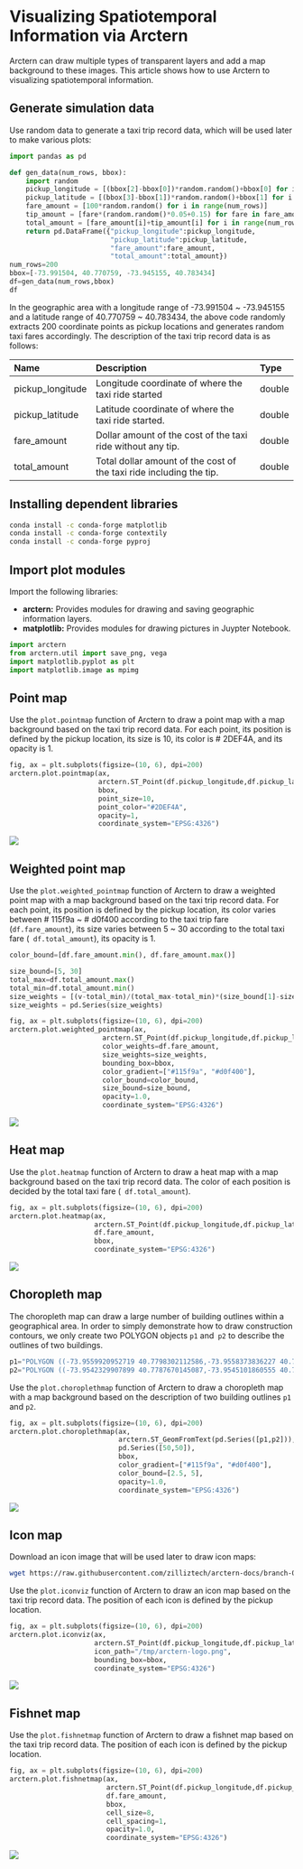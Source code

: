 # Visualizing Spatiotemporal Information via Arctern

Arctern can draw multiple types of transparent layers and add a map background to these images. This article shows how to use Arctern to visualizing spatiotemporal information.

## Generate simulation data

Use random data to generate a taxi trip record data, which will be used later to make various plots:

```python
import pandas as pd

def gen_data(num_rows, bbox):
    import random
    pickup_longitude = [(bbox[2]-bbox[0])*random.random()+bbox[0] for i in range(num_rows)]
    pickup_latitude = [(bbox[3]-bbox[1])*random.random()+bbox[1] for i in range(num_rows)]
    fare_amount = [100*random.random() for i in range(num_rows)]
    tip_amount = [fare*(random.random()*0.05+0.15) for fare in fare_amount]
    total_amount = [fare_amount[i]+tip_amount[i] for i in range(num_rows)]
    return pd.DataFrame({"pickup_longitude":pickup_longitude,
                         "pickup_latitude":pickup_latitude,
                         "fare_amount":fare_amount,
                         "total_amount":total_amount})
num_rows=200
bbox=[-73.991504, 40.770759, -73.945155, 40.783434]
df=gen_data(num_rows,bbox)
df
```

In the geographic area with a longitude range of -73.991504 ~ -73.945155 and a latitude range of 40.770759 ~ 40.783434, the above code randomly extracts 200 coordinate points as pickup locations and generates random taxi fares accordingly. The description of the taxi trip record data is as follows:

| Name             | Description                                                  | Type   |
| :--------------- | :----------------------------------------------------------- | :----- |
| pickup_longitude | Longitude coordinate of where the taxi ride started          | double |
| pickup_latitude  | Latitude coordinate of where the taxi ride started.          | double |
| fare_amount      | Dollar amount of the cost of the taxi ride without any tip.  | double |
| total_amount     | Total dollar amount of the cost of the taxi ride including the tip. | double |

## Installing dependent libraries

```bash
conda install -c conda-forge matplotlib
conda install -c conda-forge contextily
conda install -c conda-forge pyproj
```

## Import plot modules

Import the following libraries:

* **arctern:** Provides modules for drawing and saving geographic information layers.
* **matplotlib:** Provides modules for drawing pictures in Juypter Notebook.

```python
import arctern
from arctern.util import save_png, vega
import matplotlib.pyplot as plt
import matplotlib.image as mpimg
```

## Point map

Use the `plot.pointmap` function of Arctern to draw a point map with a map background based on the taxi trip record data. For each point, its position is defined by the pickup location, its size is 10, its color is # 2DEF4A, and its opacity is 1.

```python
fig, ax = plt.subplots(figsize=(10, 6), dpi=200)
arctern.plot.pointmap(ax, 
                      arctern.ST_Point(df.pickup_longitude,df.pickup_latitude),
                      bbox,
                      point_size=10,
                      point_color="#2DEF4A",
                      opacity=1,
                      coordinate_system="EPSG:4326")
```

![](./img/output_8_0.png)

## Weighted point map

Use the `plot.weighted_pointmap` function of Arctern to draw a weighted point map with a map background based on the taxi trip record data. For each point, its position is defined by the pickup location, its color varies between # 115f9a ~ # d0f400 according to the taxi trip fare (`df.fare_amount`), its size varies between 5 ~ 30 according to the total taxi fare (` df.total_amount`), its opacity is 1.

```python
color_bound=[df.fare_amount.min(), df.fare_amount.max()]

size_bound=[5, 30]
total_max=df.total_amount.max()
total_min=df.total_amount.min()
size_weights = [(v-total_min)/(total_max-total_min)*(size_bound[1]-size_bound[0])+size_bound[0] for v in df.total_amount]
size_weights = pd.Series(size_weights)

fig, ax = plt.subplots(figsize=(10, 6), dpi=200)
arctern.plot.weighted_pointmap(ax, 
                       arctern.ST_Point(df.pickup_longitude,df.pickup_latitude), 
                       color_weights=df.fare_amount,
                       size_weights=size_weights,
                       bounding_box=bbox, 
                       color_gradient=["#115f9a", "#d0f400"], 
                       color_bound=color_bound, 
                       size_bound=size_bound, 
                       opacity=1.0, 
                       coordinate_system="EPSG:4326")
```

![](./img/output_12_0.png)

## Heat map

Use the `plot.heatmap` function of Arctern to draw a heat map with a map background based on the taxi trip record data. The color of each position is decided by the total taxi fare (` df.total_amount`).

```python
fig, ax = plt.subplots(figsize=(10, 6), dpi=200)
arctern.plot.heatmap(ax, 
                     arctern.ST_Point(df.pickup_longitude,df.pickup_latitude), 
                     df.fare_amount, 
                     bbox, 
                     coordinate_system="EPSG:4326")
```

![](./img/output_16_0.png)

## Choropleth map

The choropleth map can draw a large number of building outlines within a geographical area. In order to simply demonstrate how to draw construction contours, we only create two POLYGON objects `p1` and` p2` to describe the outlines of two buildings.

```python
p1="POLYGON ((-73.9559920952719 40.7798302112586,-73.9558373836227 40.780041920447,-73.955817052153 40.7800697417696,-73.9561541507251 40.7802120850128,-73.9560310179165 40.780380581462,-73.9559809829928 40.7804490491413,-73.9554245436102 40.780214085171,-73.9552722050953 40.7801497573115,-73.9554553121101 40.7798991968954,-73.9556088484124 40.7796890996611,-73.955620419799 40.7796732651862,-73.9559015149432 40.7797919620232,-73.9559920952719 40.7798302112586))"
p2="POLYGON ((-73.9542329907899 40.7787670145087,-73.9545101860555 40.7783876598084,-73.9546846384315 40.778461320293,-73.9548206058685 40.7785187302746,-73.9549036921298 40.7785538112695,-73.9550251774329 40.7786051054324,-73.9550562469185 40.7786182243649,-73.9549683394669 40.7787385313679,-73.9547798956672 40.778996428053,-73.954779053804 40.7789975803655,-73.9545166590009 40.7788867891633,-73.9544446005066 40.7788563633454,-73.9542329907899 40.7787670145087))"
```

Use the `plot.choroplethmap` function of Arctern to draw a choropleth map with a map background based on the description of two building outlines `p1` and `p2`.

```python
fig, ax = plt.subplots(figsize=(10, 6), dpi=200)
arctern.plot.choroplethmap(ax, 
                           arctern.ST_GeomFromText(pd.Series([p1,p2])),
                           pd.Series([50,50]),
                           bbox, 
                           color_gradient=["#115f9a", "#d0f400"], 
                           color_bound=[2.5, 5], 
                           opacity=1.0, 
                           coordinate_system="EPSG:4326")
```

![](./img/output_20_0.png)

## Icon map

Download an icon image that will be used later to draw icon maps:

```bash
wget https://raw.githubusercontent.com/zilliztech/arctern-docs/branch-0.2.x/img/icon/arctern-icon-small.png -o /tmp/arctern-logo.png
```

Use the `plot.iconviz` function of Arctern to draw an icon map based on the taxi trip record data. The position of each icon is defined by the pickup location.

```python
fig, ax = plt.subplots(figsize=(10, 6), dpi=200)
arctern.plot.iconviz(ax, 
                     arctern.ST_Point(df.pickup_longitude,df.pickup_latitude),  
                     icon_path="/tmp/arctern-logo.png", 
                     bounding_box=bbox,
                     coordinate_system="EPSG:4326")
```

![](./img/output_24_0.png)

## Fishnet map

Use the `plot.fishnetmap` function of Arctern to draw a fishnet map based on the taxi trip record data. The position of each icon is defined by the pickup location.

```python
fig, ax = plt.subplots(figsize=(10, 6), dpi=200)
arctern.plot.fishnetmap(ax, 
                        arctern.ST_Point(df.pickup_longitude,df.pickup_latitude), 
                        df.fare_amount, 
                        bbox, 
                        cell_size=8, 
                        cell_spacing=1, 
                        opacity=1.0, 
                        coordinate_system="EPSG:4326")
```

![](./img/output_28_0.png)